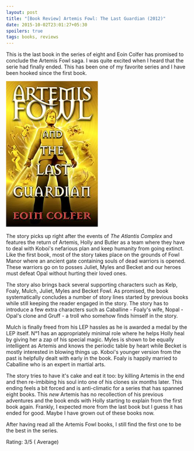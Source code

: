 ```yaml
---
layout: post
title: "[Book Review] Artemis Fowl: The Last Guardian (2012)"
date: 2015-10-02T23:01:27+05:30
spoilers: true
tags: books, reviews
---
```


This is the last book in the series of eight and Eoin Colfer has promised to conclude the Artemis Fowl saga. I was quite excited when I heard that the serie had finally ended. This has been one of my favorite series and I have been hooked since the first book.

![Artemis Fowl: The Last Guardian (2012)](/img/book-cover-artemis-fowl-the-last-guardian-2012.jpg 'Artemis Fowl: The Last Guardian (2012)')

The story picks up right after the events of *The Atlantis Complex* and features the return of Artemis, Holly and Butler as a team where they have to deal with Koboi's nefarious plan and keep humanity from going extinct.
Like the first book, most of the story takes place on the grounds of Fowl Manor where an ancient gate containing souls of dead warriors is opened.
These warriors go on to posses Juliet, Myles and Becket and our heroes must defeat Opal without hurting their loved ones.

The story also brings back several supporting characters such as Kelp, Foaly, Mulch, Juliet, Myles and Becket Fowl. 
As promised, the book systematically concludes a number of story lines started by previous books while still keeping the reader engaged in the story.
The story has to introduce a few extra characters such as Caballine - Foaly's wife, Nopal - Opal's clone and Gruff - a troll who somehow finds himself in the story.

Mulch is finally freed from his LEP hassles as he is awarded a medal by the LEP itself.
N°1 has an appropriately minimal role where he helps Holly heal by giving her a zap of his special magic.
Myles is shown to be equally intelligent as Artemis and knows the periodic table by heart while Becket is mostly interested in blowing things up.
Koboi's younger version from the past is helpfully dealt with early in the book.
Foaly is happily married to Caballine who is an expert in martial arts.

The story tries to have it's cake and eat it too: by killing Artemis in the end and then re-imbibing his soul into one of his clones six months later.
This ending feels a bit forced and is anti-climatic for a series that has spanned eight books.
This *new* Artemis has no recollection of his previous adventures and the book ends with Holly starting to explain from the first book again.
Frankly, I expected more from the last book but I guess it has ended for good. Maybe I have grown out of these books now.

After having read all the Artemis Fowl books, I still find the first one to be the best in the series.

Rating: 3/5 ( Average)
